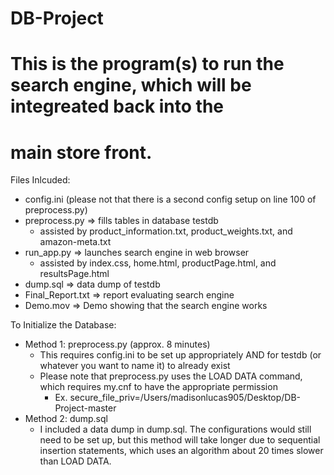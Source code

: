 # DB-Project

# This is the program(s) to run the search engine, which will be integreated back into the 
# main store front.

Files Inlcuded:
* config.ini (please not that there is a second config setup on line 100 of preprocess.py)
* preprocess.py => fills tables in database testdb
	* assisted by product_information.txt, product_weights.txt, and amazon-meta.txt
* run_app.py => launches search engine in web browser
	* assisted by index.css, home.html, productPage.html, and resultsPage.html
* dump.sql => data dump of testdb
* Final_Report.txt => report evaluating search engine
* Demo.mov => Demo showing that the search engine works


To Initialize the Database:
* Method 1: preprocess.py (approx. 8 minutes)
	* This requires config.ini to be set up appropriately AND for testdb (or whatever you want to name it) to already exist
	* Please note that preprocess.py uses the LOAD DATA command, which requires my.cnf to have the appropriate permission
		* Ex. secure_file_priv=/Users/madisonlucas905/Desktop/DB-Project-master
* Method 2: dump.sql
	* I included a data dump in dump.sql. The configurations would still need to be set up, but this method will take longer due to sequential insertion statements, which uses an algorithm about 20 times slower than LOAD DATA.

